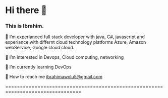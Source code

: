 # Hi there 👋
### This is Ibrahim. 
🌱 I’m experianced full stack developer with java, C#, javascript and experiance with differnt cloud technology platforms Azure, Amazon webService, Google cloud cloud.

🌱 I’m interested in Devops, Cloud computing, networking

🌱 I’m currently learning DevOps

🌱 How to reach me ibrahimawolu5@gmail.com


================================================================================
